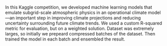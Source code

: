 In this Kaggle competition, we developed machine learning models that emulate subgrid-scale atmospheric physics in an operational climate model—an important step in improving climate projections and reducing uncertainty surrounding future climate trends.
We used a custom R-squared metric for evaluation, but on a weighted solution.
Dataset was extremely larges, so initially we prepeard compressed batches of the dataset.
Then trained the model in each batch and ensembled the result.
